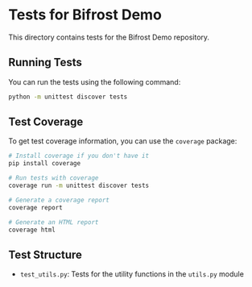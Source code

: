 # Tests for Bifrost Demo

This directory contains tests for the Bifrost Demo repository.

## Running Tests

You can run the tests using the following command:

```bash
python -m unittest discover tests
```

## Test Coverage

To get test coverage information, you can use the `coverage` package:

```bash
# Install coverage if you don't have it
pip install coverage

# Run tests with coverage
coverage run -m unittest discover tests

# Generate a coverage report
coverage report

# Generate an HTML report
coverage html
```

## Test Structure

- `test_utils.py`: Tests for the utility functions in the `utils.py` module
